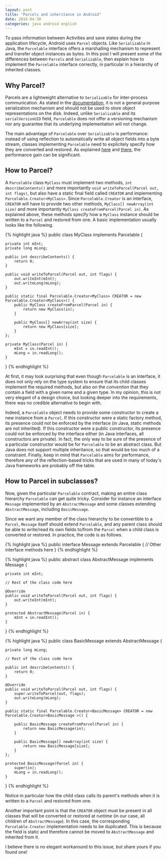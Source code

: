 ```yaml
---
layout: post
title: "Parcels and inheritance in Android"
date: 2016-04-30
categories: java android english
---
```

To pass information between Activities and save states during the application lifecycle, Android uses `Parcel` objects.
Like `Serializable` in Java, the `Parcelable` interface offers a marshalling mechanism to represent and transfer object instances as bytes.
In this post I will present some of the differences between `Parcels` and `Serializable`, then explain how to implement the `Parcelable` interface correctly, in particular in a hierarchy of inherited classes.

## Why Parcel?

Parcels are a lightweight alternative to `Serializable` for inter-process communication.
As stated in the [documentation](http://developer.android.com/reference/android/os/Parcel.html), it is not a general purpose serialization mechanism and should not be used to store object representations on the disk.
Indeed, unlike `Serializable` and its `serialVersionUID` field, `Parcelable` does not offer a versioning mechanism nor any guarantee that its underlying implementation will not change.

The main advantage of `Parcelable` over `Serializable` is performance: instead of using reflection to automatically write all object fields into a byte stream, classes implementing `Parcelable` need to explicitely specify how they are converted and restored.
As explained [here](http://www.developerphil.com/parcelable-vs-serializable/) and [there](http://www.3pillarglobal.com/insights/parcelable-vs-java-serialization-in-android-app-development), the performance gain can be significant.


## How to Parcel?

A `Parcelable` class `MyClass` must implement two methods, `int describeContents()` and more importantly `void writeToParcel(Parcel out, int flags)`, but also have a static final field called `CREATOR` and implementing `Parcelable.Creator<MyClass>`.
Since `Parcelable.Creator` is an interface, `CREATOR` will have to provide two other methods, `MyClass[] newArray(int size)` and more importantly `MyClass createFromParcel(Parcel in)`.
As explained above, these methods specify how a `MyClass` instance should be written to a `Parcel` and restored from one.
A basic implementation usually looks like the following.

{% highlight java %}
public class MyClass implements Parcelable {

    private int mInt;
    private long mLong;
    
    public int describeContents() {
        return 0;
    }
    
    public void writeToParcel(Parcel out, int flags) {
        out.writeInt(mInt);
        out.writeLong(mLong);
    }
    
    public static final Parcelable.Creator<MyClass> CREATOR = new Parcelable.Creator<MyClass>() {
        public MyClass createFromParcel(Parcel in) {
            return new MyClass(in);
        }
    
        public MyClass[] newArray(int size) {
            return new MyClass[size];
        }
    };
    
    private MyClass(Parcel in) {
        mInt = in.readInt();
        mLong = in.readLong();
    }
}
{% endhighlight %}

At first, it may look surprising that even though `Parcelable` is an interface, it does not only rely on the type system to ensure that its child classes implement the required methods, but also on the *convention* that they contain a field with a given name and a given type.
In my opinion, this is not very elegant of a design choice, but looking deeper into the requirements, there was no credible alternative to begin with.

Indeed, a `Parcelable` object needs to provide some constructor to create a new instance from a `Parcel`.
If this constructor were a static factory method, its presence could not be enforced by the interface (in Java, static methods are not inherited).
If this constructor were a public constructor, its presence could not be enforced by the interface either (in Java interfaces, all constructors are private).
In fact, the only way to be sure of the presence of a particular constructor would be for `Parcelable` to be an abstract class.
But Java does not support multiple inheritance, so that would be too much of a constraint.
Finally, keep in mind that `Parcelable` aims for performance, therefore any of the reflection-based tricks that are used in many of today's Java frameworks are probably off the table.


## How to Parcel in subclasses?

Now, given the particular `Parcelable` contract, making an entire class hierarchy `Parcelable` can get quite tricky.
Consider for instance an interface `Message` implemented by an `AbstractMessage` and some classes extending `AbstractMessage`, including `BasicMessage`.

Since we want any member of the class hierarchy to be convertible to a `Parcel`, `Message` itself should extend `Parcelable`, and any parent class should be able to write/read its own fields to/from the `Parcel` when a child class is converted or restored.
In practice, the code is as follows.


{% highlight java %}
public interface Message extends Parcelable {
    // Other interface methods here
}
{% endhighlight %}


{% highlight java %}
public abstract class AbstractMessage implements Message {

    private int mInt;
    
    // Rest of the class code here
    
    @Override
    public void writeToParcel(Parcel out, int flags) {
        out.writeInt(mInt);
    }
    
    protected AbstractMessage(Parcel in) {
        mInt = in.readInt();
    }
}
{% endhighlight %}


{% highlight java %}
public class BasicMessage extends AbstractMessage {

    private long mLong;
    
    // Rest of the class code here
    
    public int describeContents() {
        return 0;
    }
    
    @Override
    public void writeToParcel(Parcel out, int flags) {
        super.writeToParcel(out, flags);
        out.writeLong(mLong);
    }
    
    public static final Parcelable.Creator<BasicMessage> CREATOR = new Parcelable.Creator<BasicMessage >() {
    
        public BasicMessage createFromParcel(Parcel in) {
            return new BasicMessage(in);
        }
        
        public BasicMessage[] newArray(int size) {
            return new BasicMessage[size];
        }
    };
    
    protected BasicMessage(Parcel in) {
        super(in);
        mLong = in.readLong();
    }
}
{% endhighlight %}

Notice in particular how the child class calls its parent's methods when it is written to a `Parcel` and restored from one.

Another important point is that the `CREATOR` object must be present in all classes that will be converted or restored at runtime (in our case, all children of `AbstractMessage`).
In this case, the corresponding `Parcelable.Creator` implementation needs to be duplicated.
This is because the field is static and therefore cannot be moved to `AbstractMessage` and inherited from it.

I believe there is no elegant workaround to this issue, but share yours if you found one!

